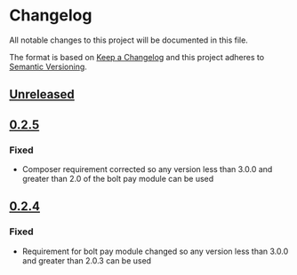 # Changelog

All notable changes to this project will be documented in this file.

The format is based on [Keep a Changelog](http://keepachangelog.com/) and this project adheres to [Semantic Versioning](http://semver.org/).

## [Unreleased]

## [0.2.5]
### Fixed
- Composer requirement corrected so any version less than 3.0.0 and greater than 2.0 of the bolt pay module can be used

## [0.2.4]
### Fixed
- Requirement for bolt pay module changed so any version less than 3.0.0 and greater than 2.0.3 can be used

[Unreleased]: https://github.com/shopgate-professional-services/cart-integration-magento2-bolt/compare/0.2.4...HEAD
[0.2.5]: https://github.com/shopgate-professional-services/cart-integration-magento2-bolt/compare/0.2.4...0.2.5
[0.2.4]: https://github.com/shopgate-professional-services/cart-integration-magento2-bolt/compare/0.2.3...0.2.4
